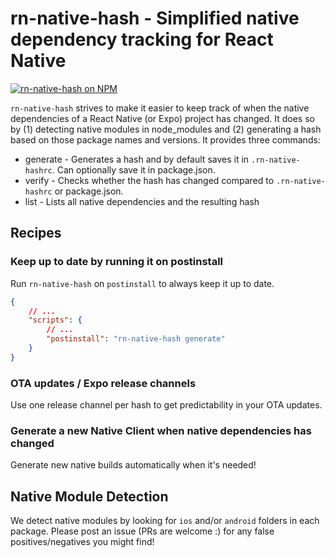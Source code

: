 # rn-native-hash - Simplified native dependency tracking for React Native

[![rn-native-hash on NPM](https://img.shields.io/npm/v/rn-native-hash)](https://www.npmjs.com/package/rn-native-hash)

`rn-native-hash` strives to make it easier to keep track of when the native dependencies of a React Native (or Expo) project has changed. It does so by (1) detecting native modules in node_modules and (2) generating a hash based on those package names and versions. It provides three commands:
- generate - Generates a hash and by default saves it in `.rn-native-hashrc`. Can optionally save it in package.json.
- verify - Checks whether the hash has changed compared to `.rn-native-hashrc` or package.json.
- list - Lists all native dependencies and the resulting hash

## Recipes

### Keep up to date by running it on postinstall
Run `rn-native-hash` on `postinstall` to always keep it up to date.
```json
{
    // ...
    "scripts": {
        // ...
        "postinstall": "rn-native-hash generate"
    }
}
```

### OTA updates / Expo release channels
Use one release channel per hash to get predictability in your OTA updates.

### Generate a new Native Client when native dependencies has changed
Generate new native builds automatically when it's needed!

## Native Module Detection
We detect native modules by looking for `ios` and/or `android` folders in each package. Please post an issue (PRs are welcome :) for any false positives/negatives you might find!